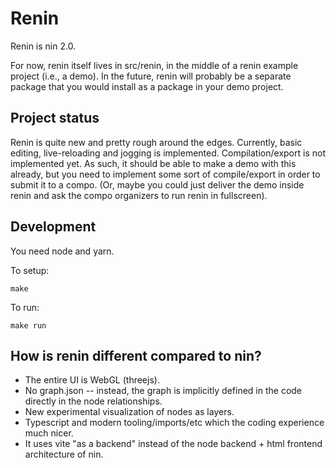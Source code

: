 # Renin

Renin is nin 2.0.

For now, renin itself lives in src/renin, in the middle of a renin example project (i.e., a demo).
In the future, renin will probably be a separate package that you would install as a package in your demo project.

## Project status

Renin is quite new and pretty rough around the edges.
Currently, basic editing, live-reloading and jogging is implemented.
Compilation/export is not implemented yet.
As such, it should be able to make a demo with this already, but you need to implement some sort of compile/export in order to submit it to a compo.
(Or, maybe you could just deliver the demo inside renin and ask the compo organizers to run renin in fullscreen).

## Development

You need node and yarn.

To setup:

```shell
make
```

To run:

```shell
make run
```

## How is renin different compared to nin?

- The entire UI is WebGL (threejs).
- No graph.json -- instead, the graph is implicitly defined in the code directly in the node relationships.
- New experimental visualization of nodes as layers.
- Typescript and modern tooling/imports/etc which the coding experience much nicer.
- It uses vite "as a backend" instead of the node backend + html frontend architecture of nin.
